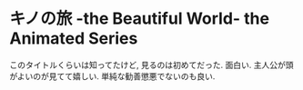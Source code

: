 # キノの旅 -the Beautiful World- the Animated Series

このタイトルくらいは知ってたけど, 見るのは初めてだった.
面白い.
主人公が頭がよいのが見てて嬉しい.
単純な勧善懲悪でないのも良い.
